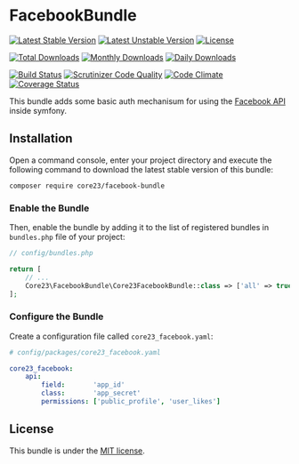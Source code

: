 FacebookBundle
==============
[![Latest Stable Version](https://poser.pugx.org/core23/facebook-bundle/v/stable)](https://packagist.org/packages/core23/facebook-bundle)
[![Latest Unstable Version](https://poser.pugx.org/core23/facebook-bundle/v/unstable)](https://packagist.org/packages/core23/facebook-bundle)
[![License](https://poser.pugx.org/core23/facebook-bundle/license)](LICENSE.md)

[![Total Downloads](https://poser.pugx.org/core23/facebook-bundle/downloads)](https://packagist.org/packages/core23/facebook-bundle)
[![Monthly Downloads](https://poser.pugx.org/core23/facebook-bundle/d/monthly)](https://packagist.org/packages/core23/facebook-bundle)
[![Daily Downloads](https://poser.pugx.org/core23/facebook-bundle/d/daily)](https://packagist.org/packages/core23/facebook-bundle)

[![Build Status](https://travis-ci.org/core23/FacebookBundle.svg)](https://travis-ci.org/core23/FacebookBundle)
[![Scrutinizer Code Quality](https://scrutinizer-ci.com/g/core23/FacebookBundle/badges/quality-score.png?b=master)](https://scrutinizer-ci.com/g/core23/FacebookBundle)
[![Code Climate](https://codeclimate.com/github/core23/FacebookBundle/badges/gpa.svg)](https://codeclimate.com/github/core23/FacebookBundle)
[![Coverage Status](https://coveralls.io/repos/core23/FacebookBundle/badge.svg)](https://coveralls.io/r/core23/FacebookBundle)

This bundle adds some basic auth mechanisum for using the [Facebook API] inside symfony.

## Installation

Open a command console, enter your project directory and execute the following command to download the latest stable version of this bundle:

```
composer require core23/facebook-bundle
```

### Enable the Bundle

Then, enable the bundle by adding it to the list of registered bundles in `bundles.php` file of your project:

```php
// config/bundles.php

return [
    // ...
    Core23\FacebookBundle\Core23FacebookBundle::class => ['all' => true],
];
```

### Configure the Bundle

Create a configuration file called `core23_facebook.yaml`:

```yaml
# config/packages/core23_facebook.yaml

core23_facebook:
    api:
        field:       'app_id'
        class:       'app_secret'
        permissions: ['public_profile', 'user_likes']
```

## License

This bundle is under the [MIT license](LICENSE.md).

[Facebook API]: https://developers.facebook.com/
